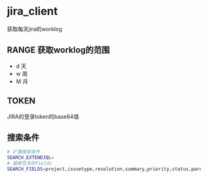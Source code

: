 # jira_client
获取每天jira的worklog
## RANGE 获取worklog的范围
- d 天
- w 周
- M 月
## TOKEN
JIRA的登录token的base64值
## 搜索条件
```sh
# 扩展搜索条件
SEARCH_EXTENDJQL=
# 搜索包含的fields
SEARCH_FIELDS=project,issuetype,resolution,summary,priority,status,parent,issuelinks,worklog,customfield_10008,customfield_10009,issue,customfield_10014,customfield_10030
```
